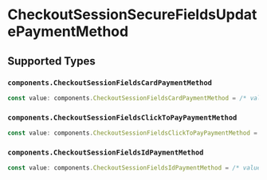 # CheckoutSessionSecureFieldsUpdatePaymentMethod


## Supported Types

### `components.CheckoutSessionFieldsCardPaymentMethod`

```typescript
const value: components.CheckoutSessionFieldsCardPaymentMethod = /* values here */
```

### `components.CheckoutSessionFieldsClickToPayPaymentMethod`

```typescript
const value: components.CheckoutSessionFieldsClickToPayPaymentMethod = /* values here */
```

### `components.CheckoutSessionFieldsIdPaymentMethod`

```typescript
const value: components.CheckoutSessionFieldsIdPaymentMethod = /* values here */
```


